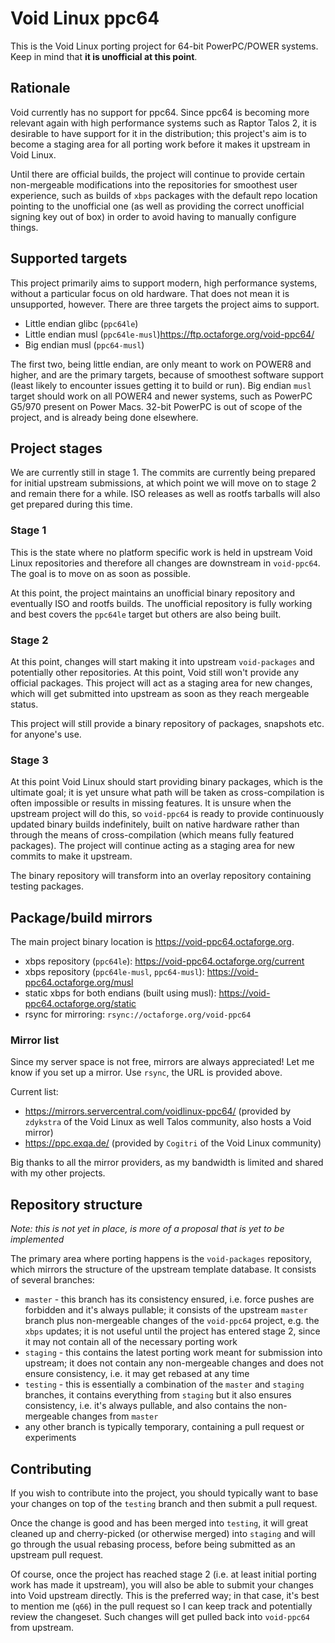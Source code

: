 # Void Linux ppc64

This is the Void Linux porting project for 64-bit PowerPC/POWER systems. Keep in mind that **it is unofficial at this point**.

## Rationale

Void currently has no support for ppc64. Since ppc64 is becoming more relevant again with high performance systems such as Raptor Talos 2, it is desirable to have support for it in the distribution; this project's aim is to become a staging area for all porting work before it makes it upstream in Void Linux.

Until there are official builds, the project will continue to provide certain non-mergeable modifications into the repositories for smoothest user experience, such as builds of `xbps` packages with the default repo location pointing to the unofficial one (as well as providing the correct unofficial signing key out of box) in order to avoid having to manually configure things.

## Supported targets

This project primarily aims to support modern, high performance systems, without a particular focus on old hardware. That does not mean it is unsupported, however. There are three targets the project aims to support.

- Little endian glibc (`ppc64le`)
- Little endian musl (`ppc64le-musl`)https://ftp.octaforge.org/void-ppc64/
- Big endian musl (`ppc64-musl`)

The first two, being little endian, are only meant to work on POWER8 and higher, and are the primary targets, because of smoothest software support (least likely to encounter issues getting it to build or run). Big endian `musl` target should work on all POWER4 and newer systems, such as PowerPC G5/970 present on Power Macs. 32-bit PowerPC is out of scope of the project, and is already being done elsewhere.

## Project stages

We are currently still in stage 1. The commits are currently being prepared for initial upstream submissions, at which point we will move on to stage 2 and remain there for a while. ISO releases as well as rootfs tarballs will also get prepared during this time.

### Stage 1

This is the state where no platform specific work is held in upstream Void Linux repositories and therefore all changes are downstream in `void-ppc64`. The goal is to move on as soon as possible.

At this point, the project maintains an unofficial binary repository and eventually ISO and rootfs builds. The unofficial repository is fully working and best covers the `ppc64le` target but others are also being built.

### Stage 2

At this point, changes will start making it into upstream `void-packages` and potentially other repositories. At this point, Void still won't provide any official packages. This project will act as a staging area for new changes, which will get submitted into upstream as soon as they reach mergeable status.

This project will still provide a binary repository of packages, snapshots etc. for anyone's use.

### Stage 3

At this point Void Linux should start providing binary packages, which is the ultimate goal; it is yet unsure what path will be taken as cross-compilation is often impossible or results in missing features. It is unsure when the upstream project will do this, so `void-ppc64` is ready to provide continuously updated binary builds indefinitely, built on native hardware rather than through the means of cross-compilation (which means fully featured packages). The project will continue acting as a staging area for new commits to make it upstream.

The binary repository will transform into an overlay repository containing testing packages.

## Package/build mirrors

The main project binary location is https://void-ppc64.octaforge.org.

- xbps repository (`ppc64le`): https://void-ppc64.octaforge.org/current
- xbps repository (`ppc64le-musl`, `ppc64-musl`): https://void-ppc64.octaforge.org/musl
- static xbps for both endians (built using musl): https://void-ppc64.octaforge.org/static
- rsync for mirroring: `rsync://octaforge.org/void-ppc64`

### Mirror list

Since my server space is not free, mirrors are always appreciated! Let me know if you set up a mirror. Use `rsync`, the URL is provided above.

Current list:

- https://mirrors.servercentral.com/voidlinux-ppc64/ (provided by `zdykstra` of the Void Linux as well Talos community, also hosts a Void mirror)
- https://ppc.exqa.de/ (provided by `Cogitri` of the Void Linux community)

Big thanks to all the mirror providers, as my bandwidth is limited and shared with my other projects.

## Repository structure

_Note: this is not yet in place, is more of a proposal that is yet to be implemented_

The primary area where porting happens is the `void-packages` repository, which mirrors the structure of the upstream template database. It consists of several branches:

- `master` - this branch has its consistency ensured, i.e. force pushes are forbidden and it's always pullable; it consists of the upstream `master` branch plus non-mergeable changes of the `void-ppc64` project, e.g. the `xbps` updates; it is not useful until the project has entered stage 2, since it may not contain all of the necessary porting work
- `staging` - this contains the latest porting work meant for submission into upstream; it does not contain any non-mergeable changes and does not ensure consistency, i.e. it may get rebased at any time
- `testing` - this is essentially a combination of the `master` and `staging` branches, it contains everything from `staging` but it also ensures consistency, i.e. it's always pullable, and also contains the non-mergeable changes from `master`
- any other branch is typically temporary, containing a pull request or experiments

## Contributing

If you wish to contribute into the project, you should typically want to base your changes on top of the `testing` branch and then submit a pull request.

Once the change is good and has been merged into `testing`, it will great cleaned up and cherry-picked (or otherwise merged) into `staging` and will go through the usual rebasing process, before being submitted as an upstream pull request.

Of course, once the project has reached stage 2 (i.e. at least initial porting work has made it upstream), you will also be able to submit your changes into Void upstream directly. This is the preferred way; in that case, it's best to mention me (`q66`) in the pull request so I can keep track and potentially review the changeset. Such changes will get pulled back into `void-ppc64` from upstream.

